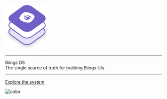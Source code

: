 <!-- _coverpage.md -->

<div class="container">
<div class="columns is-centered">
<div class="column is-four-fifths">

<img src="media/biings_ds.png" width="140"/>
<hr class="is-invisible is-small"/>
<div class="title is-1 is-spaced has-text-weight-bold ">Biings <span class="has-text-weight-light">DS</span></div>
<div class="subtitle is-4 has-text-primary has-text-weight-semibold">The single source of truth for building Biings UIs</div>
<hr class="is-invisible is-large"/>
<a href="#/?id=main" class="button is-primary is-medium is-beefy">Explore the system</a>

</div>
</div>
</div>

<!-- background color -->
![color](#F9F9FD)
